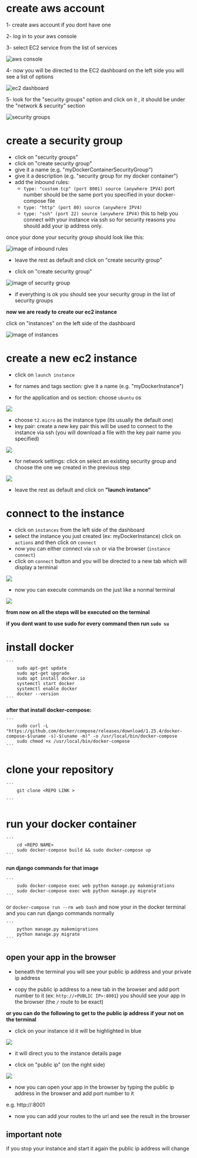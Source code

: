 # create aws account

1- create  aws account if you dont have one

2- log in to your aws console

3- select EC2 service from the list of services

![aws console](./assets/aws_console.png)

4- now you will be directed to the EC2 dashboard on the left side you will see a list of options

![ec2 dashboard](./assets/ec2_dashboard.png)

5- look for the "security groups" option and click on it , it should be under the "network & security" section

![security groups](./assets/ec2_network.png)


# create a security group

+ click on "security groups"
+ click on "create security group"
+ give it a name (e.g. "myDockerContainerSecurityGroup")
+ give it a description (e.g. "security group for my docker container")
+ add the inbound rules:
    + `type: "custom tcp" (port 8001) source (anywhere IPV4)`
         port number should be the same port you specified in your docker-compose file
    + `type: "http" (port 80) source (anywhere IPV4)`
    + `type: "ssh" (port 22) source (anywhere IPV4)`
         this to help you connect with your instance via ssh so for security reasons you should add your ip address only.

once your done your security group should look like this:

![image of inbound rules](./assets/inboud_rules.png)

+ leave the rest as default and click on "create security group"

+ click on "create security group"

![image of security group](./assets/secutrity_group.png)

+ if everything is ok you should see your security group in the list of security groups

**now we are ready to create our ec2 instance**

click on "instances" on the left side of the dashboard

![image of instances](./assets/security_gruop_secuss.png)



# create a new ec2 instance

+ click on `launch instance`
+ for names and tags section: give it a name (e.g. "myDockerInstance")

+ for the application and os section: choose `ubuntu` os

![](./assets/ec2_os.png)

+ choose `t2.micro` as the instance type (its usually the default one)
+ key pair: create a new key pair this will be used to connect to the instance via ssh (you will download a file with the key pair name you specified)

![](./assets/key_pair.png)

+ for network settings: click on select an existing security group and choose the one we created in the  previous step

![](./assets/network_settingsa.png)

+ leave the rest as default and click on **"launch instance"**



# connect to the instance 

+ click on `instances` from the left side of the dashboard
+ select the instance you just created (ex: myDockerInstance) click on `actions` and then click on `connect`
+ now you can either connect via `ssh` or via the browser  (`instance connect`)
+ click on `connect` button and you will be directed to a new tab which will display  a terminal

![](./assets/connect.png)

+ now you can execute commands on the  just like a normal terminal

![](./assets/terminal.png)

**from now on all the steps will be executed on the terminal**


**if you dont want to use sudo for every command then run `sudo su`**

# install docker

    ```
        sudo apt-get update
        sudo apt-get upgrade
        sudo apt install docker.io
        systemctl start docker
        systemctl enable docker
        docker --version
    ```
    
**after that install docker-compose:**
    
    ```
        sudo curl -L "https://github.com/docker/compose/releases/download/1.25.4/docker-compose-$(uname -s)-$(uname -m)" -o /usr/local/bin/docker-compose
        sudo chmod +x /usr/local/bin/docker-compose
    ```

# clone your repository

    ```
        git clone <REPO LINK >

    ```

# run your docker container

    ```
        cd <REPO NAME>
        sudo docker-compose build && sudo docker-compose up
    ```




#### run django commands for that image 

    ```
        sudo docker-compose exec web python manage.py makemigrations
        sudo docker-compose exec web python manage.py migrate
    ```

or `docker-compose run --rm web bash` and now your in the docker terminal and you can run django commands normally


    ``` 
        python manage.py makemigrations
        python manage.py migrate
    ```
##  open your app in the browser



+ beneath the terminal you will see your public ip address and your private ip address

+ copy the public ip address to a new tab in the browser and add port number to it (ex: `http://<PUBLIC IP>:8001`) you should see your app in the browser (the `/` route to be exact) 

**or you can do the following to get to the public ip address if your not on the terminal**

+ click on your instance id it will be highlighted in blue 

![](./assets/instanec_page.png)
+ it will direct you to the instance details page

+ click on "public ip" (on the right side)

![](./assets/public_ip.png)
+ now you can open your app in the browser by typing the public ip address in the browser and add port number to it 

e.g. http://<PUBLIC IP>:8001

+ now you can add your routes to the url and see the result in the browser




## important note 

if you stop your instance and start it again the public ip address will change 
